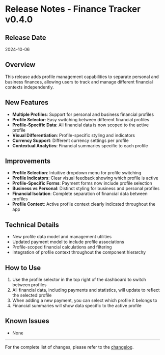 # Release Notes - Finance Tracker v0.4.0

## Release Date
2024-10-06

## Overview
This release adds profile management capabilities to separate personal and business finances, allowing users to track and manage different financial contexts independently.

## New Features
- **Multiple Profiles**: Support for personal and business financial profiles
- **Profile Selector**: Easy switching between different financial profiles
- **Profile-Specific Data**: All financial data is now scoped to the active profile
- **Visual Differentiation**: Profile-specific styling and indicators
- **Currency Support**: Different currency settings per profile
- **Contextual Analytics**: Financial summaries specific to each profile

## Improvements
- **Profile Selection**: Intuitive dropdown menu for profile switching
- **Profile Indicators**: Clear visual feedback showing which profile is active
- **Profile-Specific Forms**: Payment forms now include profile selection
- **Business vs Personal**: Distinct styling for business and personal profiles
- **Financial Isolation**: Complete separation of financial data between profiles
- **Profile Context**: Active profile context clearly indicated throughout the app

## Technical Details
- New profile data model and management utilities
- Updated payment model to include profile associations
- Profile-scoped financial calculations and filtering
- Integration of profile context throughout the component hierarchy

## How to Use
1. Use the profile selector in the top right of the dashboard to switch between profiles
2. All financial data, including payments and statistics, will update to reflect the selected profile
3. When adding a new payment, you can select which profile it belongs to
4. Financial summaries will show data specific to the active profile

## Known Issues
- None

---

For the complete list of changes, please refer to the [changelog](../CHANGELOG.md#040). 